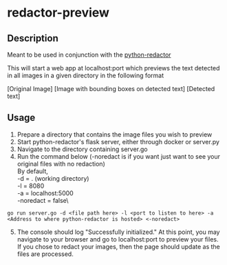 # redactor-preview

## Description
Meant to be used in conjunction with the [python-redactor](https://github.com/neaekro/python-redactor)

This will start a web app at localhost:port which previews the text detected in all images in a given directory in the following format

[Original Image] [Image with bounding boxes on detected text] [Detected text]

## Usage
1. Prepare a directory that contains the image files you wish to preview
2. Start python-redactor's flask server, either through docker or server.py
3. Navigate to the directory containing server.go
4. Run the command below (-noredact is if you want just want to see your original files with no redaction)\
By default,\
-d = . (working directory)\
-l = 8080\
-a = localhost:5000\
-noredact = false\
```
go run server.go -d <file path here> -l <port to listen to here> -a <Address to where python-redactor is hosted> <-noredact> 
```
5. The console should log "Successfully initialized." At this point, you may navigate to your browser and go to localhost:port to preview your files. If you chose to redact your images, then the page should update as the files are processed. 
